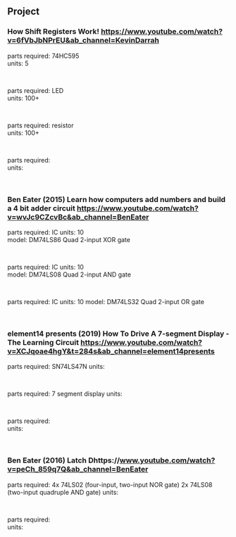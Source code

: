 


## **Project**  

### How Shift Registers Work!  https://www.youtube.com/watch?v=6fVbJbNPrEU&ab_channel=KevinDarrah  

parts required: 74HC595  
units: 5  

<br>

parts required: LED  
units: 100+  

<br>

parts required: resistor    
units: 100+    

<br>

parts required:  
units:   

<br>

### Ben Eater (2015) Learn how computers add numbers and build a 4 bit adder circuit https://www.youtube.com/watch?v=wvJc9CZcvBc&ab_channel=BenEater

parts required: IC
units: 10  
model: DM74LS86 Quad 2-input XOR gate

<br>

parts required: IC
units: 10  
model: DM74LS08 Quad 2-input AND gate

<br>

parts required: IC 
units: 10
model: DM74LS32 Quad 2-input OR gate  

<br>

### element14 presents (2019) How To Drive A 7-segment Display - The Learning Circuit https://www.youtube.com/watch?v=XCJqoae4hgY&t=284s&ab_channel=element14presents


parts required:  SN74LS47N 
units:   

<br>


parts required:  7 segment display
units:   

<br>


parts required:  
units:   

<br>

### Ben Eater (2016) Latch Dhttps://www.youtube.com/watch?v=peCh_859q7Q&ab_channel=BenEater

parts required: 4x 74LS02 (four-input, two-input NOR gate) 2x 74LS08 (two-input quadruple AND gate) 
units:   

<br>


parts required:  
units:   

<br>

